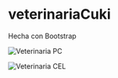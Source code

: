 # veterinariaCuki
Hecha con Bootstrap

![Veterinaria PC](https://user-images.githubusercontent.com/99559915/166522226-32c84068-05f8-4305-afb9-81f694eac5bd.png)

![Veterinaria CEL](https://user-images.githubusercontent.com/99559915/166522245-b172ad7e-201d-4a48-90da-0976b7b84bad.png)
